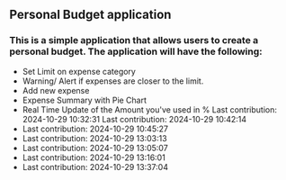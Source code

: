 ## Personal Budget application

### This is a simple application that allows users to create a personal budget. The application will have the following:

- Set Limit on expense category
- Warning/ Alert if expenses are closer to the limit.
- Add new expense
- Expense Summary with Pie Chart
- Real Time Update of the Amount you've used in %
Last contribution: 2024-10-29 10:32:31
Last contribution: 2024-10-29 10:42:14
- Last contribution: 2024-10-29 10:45:27
- Last contribution: 2024-10-29 13:03:13
- Last contribution: 2024-10-29 13:05:07
- Last contribution: 2024-10-29 13:16:01
- Last contribution: 2024-10-29 13:37:04
